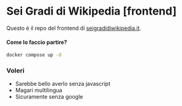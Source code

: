 # Sei Gradi di Wikipedia [frontend]

Questo è il repo del frontend di [seigradidiwikipedia.it](https://seigradidiwikipedia.it).

#### Come lo faccio partire?

```bash
docker compose up -d
```

### Voleri

- Sarebbe bello averlo senza javascript
- Magari multilingua
- Sicuramente senza google